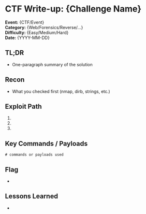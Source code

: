 # CTF Write-up: {Challenge Name}
**Event:** {CTF/Event}  
**Category:** {Web/Forensics/Reverse/…}  
**Difficulty:** {Easy/Medium/Hard}  
**Date:** {YYYY-MM-DD}

## TL;DR
- One-paragraph summary of the solution

## Recon
- What you checked first (nmap, dirb, strings, etc.)

## Exploit Path
1. 
2. 
3. 

## Key Commands / Payloads
```
# commands or payloads used
```

## Flag
- 

## Lessons Learned
- 
